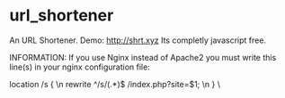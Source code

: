 # url_shortener
An URL Shortener.
Demo: http://shrt.xyz
Its completly javascript free.


INFORMATION: If you use Nginx instead of Apache2 you must write this line(s) in your nginx configuration file:

location /s { \n
rewrite ^/s/(.*)$ /index.php?site=$1; \n
} \
